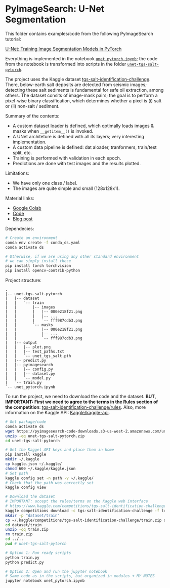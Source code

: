 # PyImageSearch: U-Net Segmentation

This folder contains examples/code from the following PyImageSearch tutorial:

[U-Net: Training Image Segmentation Models in PyTorch](https://pyimagesearch.com/2021/11/08/u-net-training-image-segmentation-models-in-pytorch/?_ga=2.73178069.791523268.1684131076-844635163.1684131075)

Everything is implemented in the notebook [`unet_pytorch.ipynb`](./unet_pytorch.ipynb); the code from the notebook is transformed into scripts in the folder [`unet-tgs-salt-pytorch`](./unet-tgs-salt-pytorch).

The project uses the Kaggle dataset [tgs-salt-identification-challenge](https://www.kaggle.com/competitions/tgs-salt-identification-challenge/overview). There, below-earth salt deposits are detected from seismic images; detecting these salt sediments is fundamental for safe oil extraction, among others. The dataset consits of image-mask pairs; the goal is to perform a pixel-wise binary classification, which determines whether a pixel is (i) salt or (ii) non-salt / sediment.

Summary of the contents:

- A custom dataset loader is defined, which optimally loads images & masks when `__getitem__()` is invoked.
- A UNet architeture is defined with all its layers; very interesting implementation.
- A custom data pipeline is defined: dat aloader, tranformers, train/test split, etc.
- Training is performed with validation in each epoch.
- Predictions are done with test images and the results plotted.

Limitations:

- We have only one class / label.
- The images are quite simple and small (128x128x1).

Material links:

- [Google Colab](https://colab.research.google.com/drive/1qRfXv17pfdvKjZM21b0k8YUp5k-E1M6g?usp=sharing)
- [Code](https://pyimagesearch-code-downloads.s3-us-west-2.amazonaws.com/unet-tgs-salt-pytorch/unet-tgs-salt-pytorch.zip)
- [Blog post](https://www.pyimagesearch.com/2021/11/08/u-net-training-image-segmentation-models-in-pytorch/?_ga=2.95606874.791523268.1684131076-844635163.1684131075)

Dependecies:

```bash
# Create an environment
conda env create -f conda_ds.yaml
conda activate ds

# Otherwise, if we are using any other standard environment
# we can simply install these
pip install torch torchvision
pip install opencv-contrib-python
```

Project structure:

```
.
|-- unet-tgs-salt-pytorch
|   |-- dataset
|   |   `-- train
|   |       |-- images
|   |       |   |-- 000e218f21.png
|   |       |   |-- ...
|   |       |   `-- fff987cdb3.png
|   |       `-- masks
|   |           |-- 000e218f21.png
|   |           |-- ...
|   |           `-- fff987cdb3.png
|   |-- output
|   |   |-- plot.png
|   |   |-- test_paths.txt
|   |   `-- unet_tgs_salt.pth
|   |-- predict.py
|   |-- pyimagesearch
|   |   |-- config.py
|   |   |-- dataset.py
|   |   `-- model.py
|   `-- train.py
`-- unet_pytorch.ipynb
```

To run the project, we need to download the code and the dataset. **BUT, IMPORTANT: First we need to agree to the terms in the Rules section of the competition**: [tgs-salt-identification-challenge/rules](https://www.kaggle.com/competitions/tgs-salt-identification-challenge/rules). Also, more information on the Kaggle API: [Kaggle/kaggle-api](https://github.com/Kaggle/kaggle-api).

```bash
# Get package/code
conda activate ds
wget https://pyimagesearch-code-downloads.s3-us-west-2.amazonaws.com/unet-tgs-salt-pytorch/unet-tgs-salt-pytorch.zip
unzip -qq unet-tgs-salt-pytorch.zip
cd unet-tgs-salt-pytorch

# Get the Kaggel API keys and place them in home 
pip install kaggle
mkdir ~/.kaggle
cp kaggle.json ~/.kaggle/
chmod 600 ~/.kaggle/kaggle.json
# Set path
kaggle config set -n path -v ~/.kaggle/
# Check that the path was correctly set
kaggle config view

# Download the dataset
# IMPORTANT: accept the rules/terms on the Kaggle web interface
# https://www.kaggle.com/competitions/tgs-salt-identification-challenge/rules
kaggle competitions download -c tgs-salt-identification-challenge -f train.zip
mkdir -p "dataset/train"
cp ~/.kaggle/competitions/tgs-salt-identification-challenge/train.zip dataset/train
cd dataset/train
unzip -qq train.zip
rm train.zip
cd ../..
pwd # unet-tgs-salt-pytorch

# Option 1: Run ready scripts
python train.py
python predict.py

# Option 2: Open and run the jupyter notebook
# Same code as in the scripts, but organized in modules + MY NOTES
jupyter notebook unet_pytorch.ipynb
```


